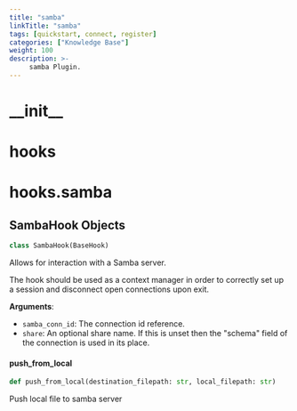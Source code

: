 ```yaml
---
title: "samba"
linkTitle: "samba"
tags: [quickstart, connect, register] 
categories: ["Knowledge Base"]
weight: 100
description: >-
     samba Plugin.
---
```


<a id="__init__"></a>

# \_\_init\_\_

<a id="hooks"></a>

# hooks

<a id="hooks.samba"></a>

# hooks.samba

<a id="hooks.samba.SambaHook"></a>

## SambaHook Objects

```python
class SambaHook(BaseHook)
```

Allows for interaction with a Samba server.

The hook should be used as a context manager in order to correctly
set up a session and disconnect open connections upon exit.

**Arguments**:

- `samba_conn_id`: The connection id reference.
- `share`: An optional share name. If this is unset then the "schema" field of
the connection is used in its place.

<a id="hooks.samba.SambaHook.push_from_local"></a>

#### push\_from\_local

```python
def push_from_local(destination_filepath: str, local_filepath: str)
```

Push local file to samba server

